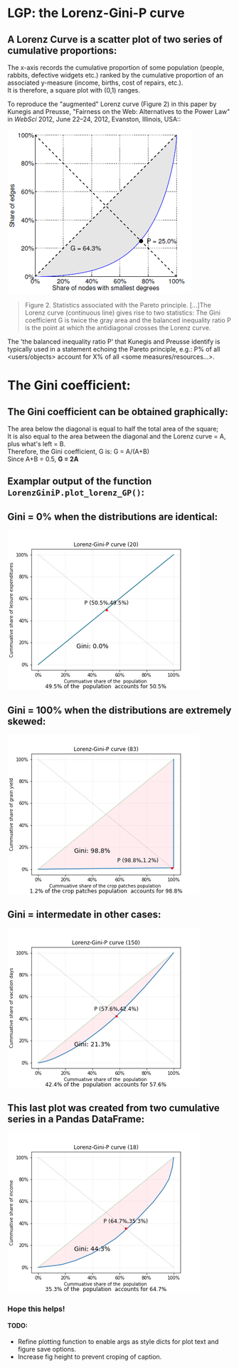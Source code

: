 
# LGP: the Lorenz-Gini-P curve


## A Lorenz Curve is a scatter plot of two series of cumulative proportions:
The x-axis records the cumulative proportion of some population (people, rabbits, defective widgets etc.) 
ranked by the cumulative proportion of an associated y-measure (income, births, cost of repairs, etc.).  
It is therefore, a square plot with (0,1) ranges.

To reproduce the "augmented" Lorenz curve (Figure 2) in this paper by Kunegis and Preusse, "Fairness on the Web: Alternatives to the Power Law" in *WebSci* 2012, June 22–24, 2012, Evanston, Illinois, USA::  

![Figure2](./images/LorenzGiniP_Figure2.png)
> Figure 2. Statistics associated with the Pareto principle. [...]The Lorenz curve (continuous line) gives rise to two statistics: The Gini coefficient G is twice the gray area and the balanced inequality ratio P is the point at which the antidiagonal crosses the Lorenz curve.


The 'the balanced inequality ratio P' that Kunegis and Preusse identify is typically used in a statement echoing the Pareto principle, e.g.: P% of all <users/objects> account for X% of all <some measures/resources...>.

# The Gini coefficient:  

## The Gini coefficient can be obtained graphically:  
The area below the diagonal is equal to half the total area of the square;  
It is also equal to the area between the diagonal and the Lorenz curve = A, 
plus what's left = B.  
Therefore, the Gini coefficient, G is:  G = A/(A+B)   
Since A+B = 0.5, **G = 2A**




## Examplar output of the function `LorenzGiniP.plot_lorenz_GP()`:

## Gini = 0% when the distributions are identical:  
![Gini0](./notebooks/Lorenz_Gini0.png)

## Gini = 100% when the distributions are extremely skewed: 
![alt text](./notebooks/Lorenz_Gini100.png)

## Gini = intermedate in other cases: 
![alt text](./notebooks/Lorenz_Gini.png)

## This last plot was created from two cumulative series in a Pandas DataFrame:
![alt text](./notebooks/Lorenz_Gini_pandas.png)

### Hope this helps!

#### TODO: 
* Refine plotting function to enable args as style dicts for plot text and figure save options.
* Increase fig height to  prevent croping of caption.
